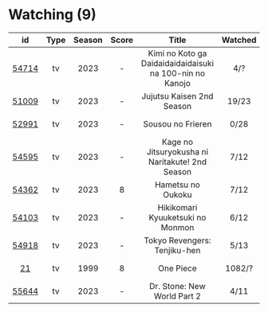 # Watching (9)

|                      id                      | Type | Season | Score |                           Title                          | Watched |   Updated   | Start Date |
| :------------------------------------------: | :--: | :----: | :---: | :------------------------------------------------------: | :-----: | :---------: | :--------: |
| [54714](https://myanimelist.net/anime/54714) |  tv  |  2023  |   -   | Kimi no Koto ga Daidaidaidaidaisuki na 100-nin no Kanojo |   4/?   |  Yesterday  | 12/06/2023 |
| [51009](https://myanimelist.net/anime/51009) |  tv  |  2023  |   -   |                 Jujutsu Kaisen 2nd Season                |  19/23  |  3 days ago | 07/08/2023 |
| [52991](https://myanimelist.net/anime/52991) |  tv  |  2023  |   -   |                     Sousou no Frieren                    |   0/28  |  Last week  |      -     |
| [54595](https://myanimelist.net/anime/54595) |  tv  |  2023  |   -   |      Kage no Jitsuryokusha ni Naritakute! 2nd Season     |   7/12  | 2 weeks ago | 10/04/2023 |
| [54362](https://myanimelist.net/anime/54362) |  tv  |  2023  |   8   |                     Hametsu no Oukoku                    |   7/12  | 2 weeks ago | 10/16/2023 |
| [54103](https://myanimelist.net/anime/54103) |  tv  |  2023  |   -   |             Hikikomari Kyuuketsuki no Monmon             |   6/12  | 3 weeks ago | 10/08/2023 |
| [54918](https://myanimelist.net/anime/54918) |  tv  |  2023  |   -   |               Tokyo Revengers: Tenjiku-hen               |   5/13  |  Last month | 10/04/2023 |
|    [21](https://myanimelist.net/anime/21)    |  tv  |  1999  |   8   |                         One Piece                        |  1082/? |  Last month | 01/01/2013 |
| [55644](https://myanimelist.net/anime/55644) |  tv  |  2023  |   -   |                Dr. Stone: New World Part 2               |   4/11  |  Last month | 10/13/2023 |